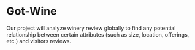 # Got-Wine
Our project will analyze winery review globally to find any potential relationship between certain attributes (such as size, location, offerings, etc.) and visitors reviews.
